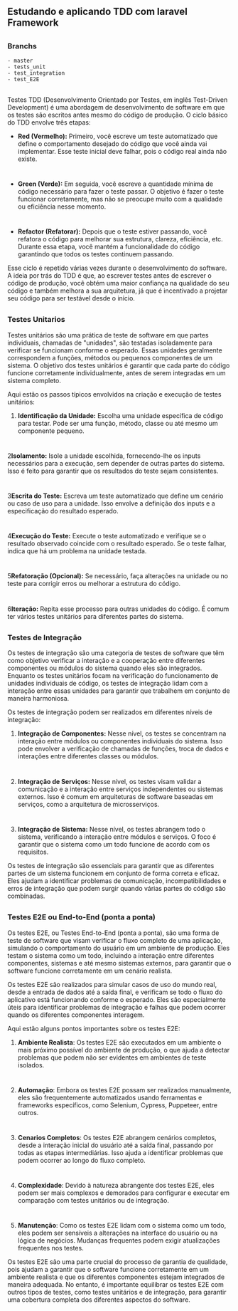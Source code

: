 ## Estudando e aplicando TDD com laravel Framework
##
### Branchs
    - master
    - tests_unit
    - test_integration
    - test_E2E

##
Testes TDD (Desenvolvimento Orientado por Testes, em inglês Test-Driven Development) é uma abordagem de desenvolvimento de software em que os testes são escritos antes mesmo do código de produção. O ciclo básico do TDD envolve três etapas:

- **Red (Vermelho):** Primeiro, você escreve um teste automatizado que define o comportamento desejado do código que você ainda vai implementar. Esse teste inicial deve falhar, pois o código real ainda não existe.
#
- **Green (Verde):** Em seguida, você escreve a quantidade mínima de código necessário para fazer o teste passar. O objetivo é fazer o teste funcionar corretamente, mas não se preocupe muito com a qualidade ou eficiência nesse momento.
#
- **Refactor (Refatorar):** Depois que o teste estiver passando, você refatora o código para melhorar sua estrutura, clareza, eficiência, etc. Durante essa etapa, você mantém a funcionalidade do código garantindo que todos os testes continuem passando.

Esse ciclo é repetido várias vezes durante o desenvolvimento do software. A ideia por trás do TDD é que, ao escrever testes antes de escrever o código de produção, você obtém uma maior confiança na qualidade do seu código e também melhora a sua arquitetura, já que é incentivado a projetar seu código para ser testável desde o início.


##

### Testes Unitarios

Testes unitários são uma prática de teste de software em que partes individuais, chamadas de "unidades", são testadas isoladamente para verificar se funcionam conforme o esperado. Essas unidades geralmente correspondem a funções, métodos ou pequenos componentes de um sistema. O objetivo dos testes unitários é garantir que cada parte do código funcione corretamente individualmente, antes de serem integradas em um sistema completo.

Aqui estão os passos típicos envolvidos na criação e execução de testes unitários:

1. **Identificação da Unidade:** Escolha uma unidade específica de código para testar. Pode ser uma função, método, classe ou até mesmo um componente pequeno.
#
2**Isolamento:** Isole a unidade escolhida, fornecendo-lhe os inputs necessários para a execução, sem depender de outras partes do sistema. Isso é feito para garantir que os resultados do teste sejam consistentes.
#
3**Escrita do Teste:** Escreva um teste automatizado que define um cenário ou caso de uso para a unidade. Isso envolve a definição dos inputs e a especificação do resultado esperado.
#
4**Execução do Teste:** Execute o teste automatizado e verifique se o resultado observado coincide com o resultado esperado. Se o teste falhar, indica que há um problema na unidade testada.
#
5**Refatoração (Opcional):** Se necessário, faça alterações na unidade ou no teste para corrigir erros ou melhorar a estrutura do código.
#
6**Iteração:** Repita esse processo para outras unidades do código. É comum ter vários testes unitários para diferentes partes do sistema.
##

### Testes de Integração

Os testes de integração são uma categoria de testes de software que têm como objetivo verificar a interação e a cooperação entre diferentes componentes ou módulos do sistema quando eles são integrados. Enquanto os testes unitários focam na verificação do funcionamento de unidades individuais de código, os testes de integração lidam com a interação entre essas unidades para garantir que trabalhem em conjunto de maneira harmoniosa.

Os testes de integração podem ser realizados em diferentes níveis de integração:

1. **Integração de Componentes:** Nesse nível, os testes se concentram na interação entre módulos ou componentes individuais do sistema. Isso pode envolver a verificação de chamadas de funções, troca de dados e interações entre diferentes classes ou módulos.
#
2. **Integração de Serviços:** Nesse nível, os testes visam validar a comunicação e a interação entre serviços independentes ou sistemas externos. Isso é comum em arquiteturas de software baseadas em serviços, como a arquitetura de microsserviços.
#
3. **Integração de Sistema:** Nesse nível, os testes abrangem todo o sistema, verificando a interação entre módulos e serviços. O foco é garantir que o sistema como um todo funcione de acordo com os requisitos.

Os testes de integração são essenciais para garantir que as diferentes partes de um sistema funcionem em conjunto de forma correta e eficaz. Eles ajudam a identificar problemas de comunicação, incompatibilidades e erros de integração que podem surgir quando várias partes do código são combinadas.

##

### Testes E2E ou End-to-End (ponta a ponta)

Os testes E2E, ou Testes End-to-End (ponta a ponta), são uma forma de teste de software que visam verificar o fluxo completo de uma aplicação, simulando o comportamento do usuário em um ambiente de produção. Eles testam o sistema como um todo, incluindo a interação entre diferentes componentes, sistemas e até mesmo sistemas externos, para garantir que o software funcione corretamente em um cenário realista.

Os testes E2E são realizados para simular casos de uso do mundo real, desde a entrada de dados até a saída final, e verificam se todo o fluxo do aplicativo está funcionando conforme o esperado. Eles são especialmente úteis para identificar problemas de integração e falhas que podem ocorrer quando os diferentes componentes interagem.

Aqui estão alguns pontos importantes sobre os testes E2E:

1. **Ambiente Realista**: Os testes E2E são executados em um ambiente o mais próximo possível do ambiente de produção, o que ajuda a detectar problemas que podem não ser evidentes em ambientes de teste isolados.
#
2. **Automação**: Embora os testes E2E possam ser realizados manualmente, eles são frequentemente automatizados usando ferramentas e frameworks específicos, como Selenium, Cypress, Puppeteer, entre outros.
#
3. **Cenarios Completos**: Os testes E2E abrangem cenários completos, desde a interação inicial do usuário até a saída final, passando por todas as etapas intermediárias. Isso ajuda a identificar problemas que podem ocorrer ao longo do fluxo completo.
#
4. **Complexidade**: Devido à natureza abrangente dos testes E2E, eles podem ser mais complexos e demorados para configurar e executar em comparação com testes unitários ou de integração.
#
5. **Manutenção**: Como os testes E2E lidam com o sistema como um todo, eles podem ser sensíveis a alterações na interface do usuário ou na lógica de negócios. Mudanças frequentes podem exigir atualizações frequentes nos testes.

Os testes E2E são uma parte crucial do processo de garantia de qualidade, pois ajudam a garantir que o software funcione corretamente em um ambiente realista e que os diferentes componentes estejam integrados de maneira adequada. No entanto, é importante equilibrar os testes E2E com outros tipos de testes, como testes unitários e de integração, para garantir uma cobertura completa dos diferentes aspectos do software.


